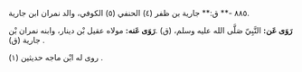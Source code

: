 ٨٨٥ -** ق:** جارية بن ظفر (٤) الحنفي (٥) الكوفي، والد نمران ابن جارية.

**رَوَى عَن:** النَّبِيّ صَلَّى الله عليه وسلم، (ق) .**رَوَى عَنه:** مولاه عقيل بْن دينار، وابنه نمران بْن جارية (ق) .

روى له ابْن ماجه حديثين (١) .